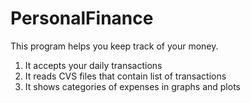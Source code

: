 PersonalFinance
===============

This program helps you keep track of your money. 
1. It accepts your daily transactions
2. It reads CVS files that contain list of transactions
3. It shows categories of expenses in graphs and plots
